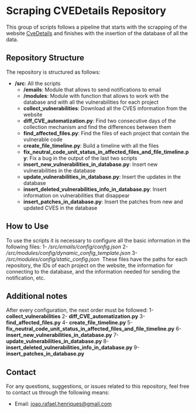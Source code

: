 # Scraping CVEDetails Repository

This group of scripts follows a pipeline that starts with the scrapping of the website [CveDetails](https://www.cvedetails.com) and finishes with the insertion of the database of all the data.

## Repository Structure

The repository is structured as follows:

- **/src**: All the scripts
  - **/emails**: Module that allows to send notifications to email
  - **/modules**: Module with function that allows to work with the database and with all the vulnerabilities for each project
  - **collect_vulnerabilities**: Download all the CVES information from the website
  - **diff_CVE_automatization.py**: Find two consecutive days of the collection mechanism and find the differences between them
  - **find_affected_files.py**: Find the files of each project that contain the vulnerable code
  - **create_file_timeline.py**: Build a timeline with all the files
  - **fix_neutral_code_unit_status_in_affected_files_and_file_timeline.py**: Fix a bug in the output of the last two scripts
  - **insert_new_vulnerabilities_in_database.py**: Insert new vulnerabilities in the database
  - **update_vulnerabilities_in_database.py**: Insert the updates in the database
  - **insert_deleted_vulnerabilities_info_in_database.py**: Insert information on vulnerabilities that disappear
  - **insert_patches_in_database.py**: Insert the patches from new and updated CVES in the database

## How to Use
To use the scripts it is necessary to configure all the basic information in the following files:
1- */src/emails/config/config.json*
2- */src/modules/config/dynamic_config_template.json*
3- */src/modules/config/static_config.json* 
These files have the paths for each repository, the IDs of each project on the website, the information for connecting to the database, and the information needed for sending the notification, etc.

## Additional notes 

  
After every configuration, the next order must be followed:
1- **collect_vulnerabilities**
2- **diff_CVE_automatization.py**
3- **find_affected_files.py**
4- **create_file_timeline.py**
5- **fix_neutral_code_unit_status_in_affected_files_and_file_timeline.py**
6- **insert_new_vulnerabilities_in_database.py**
7- **update_vulnerabilities_in_database.py**
8- **insert_deleted_vulnerabilities_info_in_database.py**
9- **insert_patches_in_database.py**

## Contact

For any questions, suggestions, or issues related to this repository, feel free to contact us through the following means:

- Email: [joao.rafael.henriques@gmail.com](mailto:joao.rafael.henriques@gmail.com)
